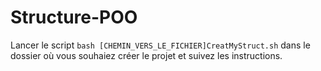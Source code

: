 # Structure-POO

<p>Lancer le script <code>bash [CHEMIN_VERS_LE_FICHIER]CreatMyStruct.sh</code> dans le dossier où vous souhaiez créer le projet et suivez les instructions.</p>
